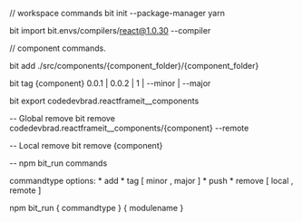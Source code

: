 // workspace commands
bit init --package-manager yarn

bit import bit.envs/compilers/react@1.0.30 --compiler

// component commands.

bit add ./src/components/{component_folder}/{component_folder}

bit tag {component} 0.0.1 | 0.0.2 | 1 | --minor | --major

bit export codedevbrad.reactframeit__components

-- Global remove
bit remove codedevbrad.reactframeit__components/{component} --remote

-- Local remove
bit remove {component}

-- npm bit_run commands

   commandtype options:
     * add
     * tag [ minor , major ]
     * push
     * remove [ local , remote ]

   npm bit_run { commandtype } { modulename }